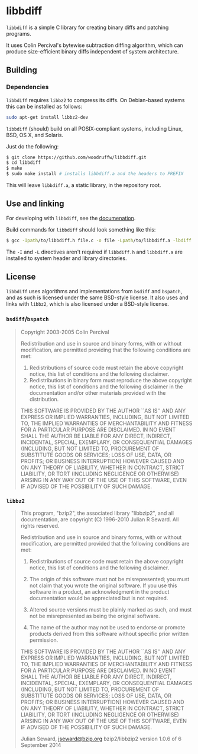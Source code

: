 libbdiff
========

`libbdiff` is a simple C library for creating binary diffs and patching programs.

It uses Colin Percival's bytewise subtraction diffing algorithm, which can produce size-efficient binary diffs independent of system architecture.

## Building

### Dependencies
`libbdiff` requires `libbz2` to compress its diffs. 
On Debian-based systems this can be installed as follows:
```bash
sudo apt-get install libbz2-dev
```

`libbdiff` (should) build on all POSIX-compliant systems, including Linux, BSD, OS X, and Solaris.

Just do the following:

```bash
$ git clone https://github.com/woodruffw/libbdiff.git
$ cd libbdiff
$ make
$ sudo make install # installs libbdiff.a and the headers to PREFIX
```

This will leave `libbdiff.a`, a static library, in the repository root.

## Use and linking

For developing with `libbdiff`, see the [documenation](./docs/user_docs.md).

Build commands for `libbdiff` should look something like this:

```bash
$ gcc -Ipath/to/libbdiff.h file.c -o file -Lpath/to/libbdiff.a -lbdiff
```

The `-I` and `-L` directives aren't required if `libbdiff.h` and `libbdiff.a` are installed to system header and library directories.

## License

`libbdiff` uses algorithms and implementations from `bsdiff` and `bspatch`, and as such is licensed under the same BSD-style license.
It also uses and links with `libbz2`, which is also licensed under a BSD-style license.

### `bsdiff`/`bspatch`
> Copyright 2003-2005 Colin Percival
>
> Redistribution and use in source and binary forms, with or without
> modification, are permitted providing that the following conditions 
> are met:
> 1. Redistributions of source code must retain the above copyright
>    notice, this list of conditions and the following disclaimer.
> 2. Redistributions in binary form must reproduce the above copyright
>    notice, this list of conditions and the following disclaimer in the
>    documentation and/or other materials provided with the distribution.
>
> THIS SOFTWARE IS PROVIDED BY THE AUTHOR ``AS IS'' AND ANY EXPRESS OR
> IMPLIED WARRANTIES, INCLUDING, BUT NOT LIMITED TO, THE IMPLIED
> WARRANTIES OF MERCHANTABILITY AND FITNESS FOR A PARTICULAR PURPOSE
> ARE DISCLAIMED.  IN NO EVENT SHALL THE AUTHOR BE LIABLE FOR ANY
> DIRECT, INDIRECT, INCIDENTAL, SPECIAL, EXEMPLARY, OR CONSEQUENTIAL
> DAMAGES (INCLUDING, BUT NOT LIMITED TO, PROCUREMENT OF SUBSTITUTE GOODS
> OR SERVICES; LOSS OF USE, DATA, OR PROFITS; OR BUSINESS INTERRUPTION)
> HOWEVER CAUSED AND ON ANY THEORY OF LIABILITY, WHETHER IN CONTRACT,
> STRICT LIABILITY, OR TORT (INCLUDING NEGLIGENCE OR OTHERWISE) ARISING
> IN ANY WAY OUT OF THE USE OF THIS SOFTWARE, EVEN IF ADVISED OF THE
> POSSIBILITY OF SUCH DAMAGE.

### `libbz2`
> This program, "bzip2", the associated library "libbzip2", and all
> documentation, are copyright (C) 1996-2010 Julian R Seward.  All
> rights reserved.
> 
> Redistribution and use in source and binary forms, with or without
> modification, are permitted provided that the following conditions
> are met:
> 
> 1. Redistributions of source code must retain the above copyright
>    notice, this list of conditions and the following disclaimer.
> 
> 2. The origin of this software must not be misrepresented; you must 
>    not claim that you wrote the original software.  If you use this 
>    software in a product, an acknowledgment in the product 
>    documentation would be appreciated but is not required.
> 
> 3. Altered source versions must be plainly marked as such, and must
>    not be misrepresented as being the original software.
> 
> 4. The name of the author may not be used to endorse or promote 
>    products derived from this software without specific prior written 
>    permission.
> 
> THIS SOFTWARE IS PROVIDED BY THE AUTHOR ``AS IS'' AND ANY EXPRESS
> OR IMPLIED WARRANTIES, INCLUDING, BUT NOT LIMITED TO, THE IMPLIED
> WARRANTIES OF MERCHANTABILITY AND FITNESS FOR A PARTICULAR PURPOSE
> ARE DISCLAIMED.  IN NO EVENT SHALL THE AUTHOR BE LIABLE FOR ANY
> DIRECT, INDIRECT, INCIDENTAL, SPECIAL, EXEMPLARY, OR CONSEQUENTIAL
> DAMAGES (INCLUDING, BUT NOT LIMITED TO, PROCUREMENT OF SUBSTITUTE
> GOODS OR SERVICES; LOSS OF USE, DATA, OR PROFITS; OR BUSINESS
> INTERRUPTION) HOWEVER CAUSED AND ON ANY THEORY OF LIABILITY,
> WHETHER IN CONTRACT, STRICT LIABILITY, OR TORT (INCLUDING
> NEGLIGENCE OR OTHERWISE) ARISING IN ANY WAY OUT OF THE USE OF THIS
> SOFTWARE, EVEN IF ADVISED OF THE POSSIBILITY OF SUCH DAMAGE.
> 
> Julian Seward, jseward@bzip.org
> bzip2/libbzip2 version 1.0.6 of 6 September 2014
